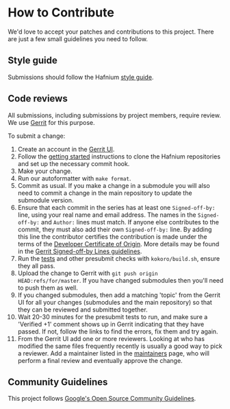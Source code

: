 # How to Contribute

We'd love to accept your patches and contributions to this project. There are
just a few small guidelines you need to follow.

## Style guide

Submissions should follow the Hafnium [style guide](docs/StyleGuide.md).

## Code reviews

All submissions, including submissions by project members, require review. We
use [Gerrit](https://review.trustedfirmware.org/) for this purpose.

To submit a change:

1.  Create an account in the [Gerrit UI](https://review.trustedfirmware.org/).
2.  Follow the [getting started](docs/GettingStarted.md) instructions to clone
    the Hafnium repositories and set up the necessary commit hook.
3.  Make your change.
4.  Run our autoformatter with `make format`.
5.  Commit as usual. If you make a change in a submodule you will also need to
    commit a change in the main repository to update the submodule version.
6.  Ensure that each commit in the series has at least one `Signed-off-by:`
    line, using your real name and email address. The names in the
    `Signed-off-by:` and `Author:` lines must match. If anyone else contributes
    to the commit, they must also add their own `Signed-off-by:` line. By adding
    this line the contributor certifies the contribution is made under the terms
    of the [Developer Certificate of Origin](dco.txt). More details may be found
    in the
    [Gerrit Signed-off-by Lines guidelines](https://review.trustedfirmware.org/Documentation/user-signedoffby.html).
7.  Run the [tests](docs/Testing.md) and other presubmit checks with
    `kokoro/build.sh`, ensure they all pass.
8.  Upload the change to Gerrit with `git push origin HEAD:refs/for/master`. If
    you have changed submodules then you'll need to push them as well.
9.  If you changed submodules, then add a matching 'topic' from the Gerrit UI
    for all your changes (submodules and the main repository) so that they can
    be reviewed and submitted together.
10. Wait 20-30 minutes for the presubmit tests to run, and make sure a 'Verified
    +1' comment shows up in Gerrit indicating that they have passed. If not,
    follow the links to find the errors, fix them and try again.
11. From the Gerrit UI add one or more reviewers. Looking at who has modified
    the same files frequently recently is usually a good way to pick a reviewer.
    Add a maintainer listed in the [maintainers](docs/Maintainers.md) page, who
    will perform a final review and eventually approve the change.

## Community Guidelines

This project follows
[Google's Open Source Community Guidelines](https://opensource.google.com/conduct/).
